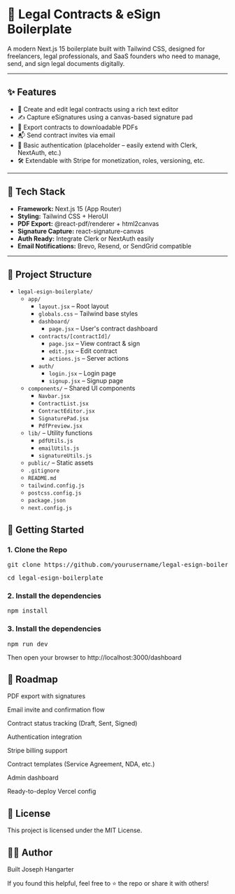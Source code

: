 # 📄 Legal Contracts & eSign Boilerplate

A modern Next.js 15 boilerplate built with Tailwind CSS, designed for freelancers, legal professionals, and SaaS founders who need to manage, send, and sign legal documents digitally.

---

## ✨ Features

- 🧾 Create and edit legal contracts using a rich text editor
- ✍️ Capture eSignatures using a canvas-based signature pad
- 📄 Export contracts to downloadable PDFs
- 📬 Send contract invites via email
- 👤 Basic authentication (placeholder – easily extend with Clerk, NextAuth, etc.)
- 🛠️ Extendable with Stripe for monetization, roles, versioning, etc.

---

## 🧱 Tech Stack

- **Framework:** Next.js 15 (App Router)
- **Styling:** Tailwind CSS + HeroUI
- **PDF Export:** @react-pdf/renderer + html2canvas
- **Signature Capture:** react-signature-canvas
- **Auth Ready:** Integrate Clerk or NextAuth easily
- **Email Notifications:** Brevo, Resend, or SendGrid compatible

---

## 📁 Project Structure

- `legal-esign-boilerplate/`
  - `app/`
    - `layout.jsx` – Root layout
    - `globals.css` – Tailwind base styles
    - `dashboard/`
      - `page.jsx` – User's contract dashboard
    - `contracts/[contractId]/`
      - `page.jsx` – View contract & sign
      - `edit.jsx` – Edit contract
      - `actions.js` – Server actions
    - `auth/`
      - `login.jsx` – Login page
      - `signup.jsx` – Signup page
  - `components/` – Shared UI components
    - `Navbar.jsx`
    - `ContractList.jsx`
    - `ContractEditor.jsx`
    - `SignaturePad.jsx`
    - `PdfPreview.jsx`
  - `lib/` – Utility functions
    - `pdfUtils.js`
    - `emailUtils.js`
    - `signatureUtils.js`
  - `public/` – Static assets
  - `.gitignore`
  - `README.md`
  - `tailwind.config.js`
  - `postcss.config.js`
  - `package.json`
  - `next.config.js`

## 🚀 Getting Started

### 1. Clone the Repo

<pre lang="markdown">git clone https://github.com/yourusername/legal-esign-boilerplate.git</pre>
<pre lang="markdown">cd legal-esign-boilerplate</pre>

### 2.  Install the dependencies

<pre lang="markdown">npm install</pre>

### 3.  Install the dependencies

<pre lang="markdown">npm run dev</pre>

Then open your browser to http://localhost:3000/dashboard

## 📌 Roadmap
 PDF export with signatures

 Email invite and confirmation flow

 Contract status tracking (Draft, Sent, Signed)

 Authentication integration

 Stripe billing support

 Contract templates (Service Agreement, NDA, etc.)

 Admin dashboard

 Ready-to-deploy Vercel config

## 📄 License

This project is licensed under the MIT License.

## 🙋‍♂️ Author

Built Joseph Hangarter

If you found this helpful, feel free to ⭐ the repo or share it with others!